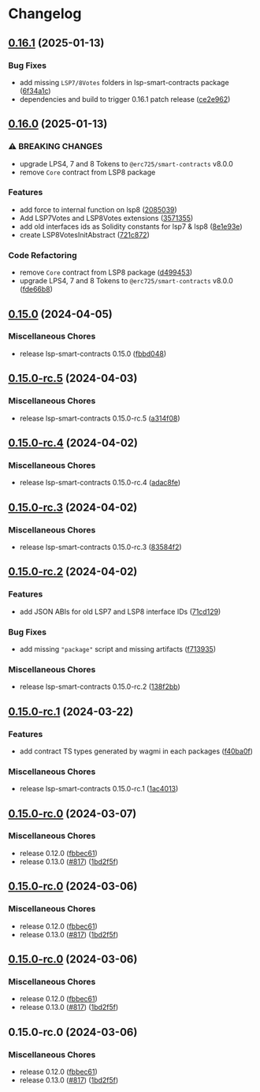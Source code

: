 # Changelog

## [0.16.1](https://github.com/lukso-network/lsp-smart-contracts/compare/lsp8-contracts-v0.16.0...lsp8-contracts-v0.16.1) (2025-01-13)


### Bug Fixes

* add missing `LSP7/8Votes` folders in lsp-smart-contracts package ([6f34a1c](https://github.com/lukso-network/lsp-smart-contracts/commit/6f34a1c8241e9aeae19918aa8c9052c9491a4e63))
* dependencies and build to trigger 0.16.1 patch release ([ce2e962](https://github.com/lukso-network/lsp-smart-contracts/commit/ce2e962741f8e18cabd15f786fffd2229ff41ab0))

## [0.16.0](https://github.com/lukso-network/lsp-smart-contracts/compare/lsp8-contracts-v0.15.0...lsp8-contracts-v0.16.0) (2025-01-13)


### ⚠ BREAKING CHANGES

* upgrade LPS4, 7 and 8 Tokens to `@erc725/smart-contracts` v8.0.0
* remove `Core` contract from LSP8 package

### Features

* add force to internal function on lsp8 ([2085039](https://github.com/lukso-network/lsp-smart-contracts/commit/2085039521d856362cb3be2a211253d51b28a450))
* Add LSP7Votes and LSP8Votes extensions ([3571355](https://github.com/lukso-network/lsp-smart-contracts/commit/35713557e132c7c347ddd380dfb19a500a621ec4))
* add old interfaces ids as Solidity constants for lsp7 & lsp8 ([8e1e93e](https://github.com/lukso-network/lsp-smart-contracts/commit/8e1e93e3cb63956614d906bb08d6a91566afbaf9))
* create LSP8VotesInitAbstract ([721c872](https://github.com/lukso-network/lsp-smart-contracts/commit/721c872b9ed870f190e3e59493ca2c4b66309982))


### Code Refactoring

* remove `Core` contract from LSP8 package ([d499453](https://github.com/lukso-network/lsp-smart-contracts/commit/d499453612dfe687aef15c7b26d52c15555fe98f))
* upgrade LPS4, 7 and 8 Tokens to `@erc725/smart-contracts` v8.0.0 ([fde66b8](https://github.com/lukso-network/lsp-smart-contracts/commit/fde66b80d90f4789cce76021136b9e065e561579))

## [0.15.0](https://github.com/lukso-network/lsp-smart-contracts/compare/lsp8-contracts-v0.15.0-rc.5...lsp8-contracts-v0.15.0) (2024-04-05)


### Miscellaneous Chores

* release lsp-smart-contracts 0.15.0 ([fbbd048](https://github.com/lukso-network/lsp-smart-contracts/commit/fbbd0484aa8208fec06d639e44d864c66650edbd))

## [0.15.0-rc.5](https://github.com/lukso-network/lsp-smart-contracts/compare/lsp8-contracts-v0.15.0-rc.4...lsp8-contracts-v0.15.0-rc.5) (2024-04-03)


### Miscellaneous Chores

* release lsp-smart-contracts 0.15.0-rc.5 ([a314f08](https://github.com/lukso-network/lsp-smart-contracts/commit/a314f08fbabf7b166aca4d2212a69ae444405155))

## [0.15.0-rc.4](https://github.com/lukso-network/lsp-smart-contracts/compare/lsp8-contracts-v0.15.0-rc.3...lsp8-contracts-v0.15.0-rc.4) (2024-04-02)


### Miscellaneous Chores

* release lsp-smart-contracts 0.15.0-rc.4 ([adac8fe](https://github.com/lukso-network/lsp-smart-contracts/commit/adac8fe1df9b962dbb648d40c5c70de561fe7f88))

## [0.15.0-rc.3](https://github.com/lukso-network/lsp-smart-contracts/compare/lsp8-contracts-v0.15.0-rc.2...lsp8-contracts-v0.15.0-rc.3) (2024-04-02)


### Miscellaneous Chores

* release lsp-smart-contracts 0.15.0-rc.3 ([83584f2](https://github.com/lukso-network/lsp-smart-contracts/commit/83584f2b62e1b317ca3687adff85e53ce0b90f42))

## [0.15.0-rc.2](https://github.com/lukso-network/lsp-smart-contracts/compare/lsp8-contracts-v0.15.0-rc.1...lsp8-contracts-v0.15.0-rc.2) (2024-04-02)


### Features

* add JSON ABIs for old LSP7 and LSP8 interface IDs ([71cd129](https://github.com/lukso-network/lsp-smart-contracts/commit/71cd129b9143d2e052d65665241afb6ba5c81c2b))


### Bug Fixes

* add missing `"package"` script and missing artifacts ([f713935](https://github.com/lukso-network/lsp-smart-contracts/commit/f713935b0dfdb022dc8b3fd008203a894654cc66))


### Miscellaneous Chores

* release lsp-smart-contracts 0.15.0-rc.2 ([138f2bb](https://github.com/lukso-network/lsp-smart-contracts/commit/138f2bb132bd98d600f3bd408acf8eca3b978402))

## [0.15.0-rc.1](https://github.com/lukso-network/lsp-smart-contracts/compare/lsp8-contracts-v0.15.0-rc.0...lsp8-contracts-v0.15.0-rc.1) (2024-03-22)


### Features

* add contract TS types generated by wagmi in each packages ([f40ba0f](https://github.com/lukso-network/lsp-smart-contracts/commit/f40ba0f7486906c527756ad30ce4927fa816d7ff))


### Miscellaneous Chores

* release lsp-smart-contracts 0.15.0-rc.1 ([1ac4013](https://github.com/lukso-network/lsp-smart-contracts/commit/1ac4013b943d0d316005511e3c70cb2751864de7))

## [0.15.0-rc.0](https://github.com/lukso-network/lsp-smart-contracts/compare/lsp8-contracts-v0.15.0-rc.0...lsp8-contracts-v0.15.0-rc.0) (2024-03-07)


### Miscellaneous Chores

* release 0.12.0 ([fbbec61](https://github.com/lukso-network/lsp-smart-contracts/commit/fbbec6199c6351721acedb35110fc1cc7bbb65ad))
* release 0.13.0 ([#817](https://github.com/lukso-network/lsp-smart-contracts/issues/817)) ([1bd2f5f](https://github.com/lukso-network/lsp-smart-contracts/commit/1bd2f5f699ecdbef857527cdac50df50dc051002))

## [0.15.0-rc.0](https://github.com/lukso-network/lsp-smart-contracts/compare/lsp8-contracts-v0.15.0-rc.0...lsp8-contracts-v0.15.0-rc.0) (2024-03-06)


### Miscellaneous Chores

* release 0.12.0 ([fbbec61](https://github.com/lukso-network/lsp-smart-contracts/commit/fbbec6199c6351721acedb35110fc1cc7bbb65ad))
* release 0.13.0 ([#817](https://github.com/lukso-network/lsp-smart-contracts/issues/817)) ([1bd2f5f](https://github.com/lukso-network/lsp-smart-contracts/commit/1bd2f5f699ecdbef857527cdac50df50dc051002))

## [0.15.0-rc.0](https://github.com/lukso-network/lsp-smart-contracts/compare/lsp8-contracts-v0.15.0-rc.0...lsp8-contracts-v0.15.0-rc.0) (2024-03-06)


### Miscellaneous Chores

* release 0.12.0 ([fbbec61](https://github.com/lukso-network/lsp-smart-contracts/commit/fbbec6199c6351721acedb35110fc1cc7bbb65ad))
* release 0.13.0 ([#817](https://github.com/lukso-network/lsp-smart-contracts/issues/817)) ([1bd2f5f](https://github.com/lukso-network/lsp-smart-contracts/commit/1bd2f5f699ecdbef857527cdac50df50dc051002))

## 0.15.0-rc.0 (2024-03-06)


### Miscellaneous Chores

* release 0.12.0 ([fbbec61](https://github.com/lukso-network/lsp-smart-contracts/commit/fbbec6199c6351721acedb35110fc1cc7bbb65ad))
* release 0.13.0 ([#817](https://github.com/lukso-network/lsp-smart-contracts/issues/817)) ([1bd2f5f](https://github.com/lukso-network/lsp-smart-contracts/commit/1bd2f5f699ecdbef857527cdac50df50dc051002))
